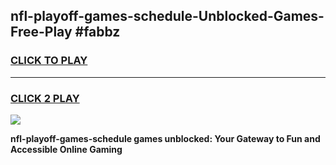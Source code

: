 
## nfl-playoff-games-schedule-Unblocked-Games-Free-Play #fabbz
<h3>
<a href="https://us.freeplayer.one?title=nfl-playoff-games-schedule&ref=9M">CLICK TO PLAY</a></h3>
<hr>

<h3>
<a href="https://us.freeplayer.one?title=nfl-playoff-games-schedule&ref=9M">CLICK 2 PLAY</a>
  
</h3>

<a href="https://us.freeplayer.one?title=nfl-playoff-games-schedule&ref=9M"><img src="https://clearcache.store/games.png"></a>


**nfl-playoff-games-schedule games unblocked: Your Gateway to Fun and Accessible Online Gaming**
